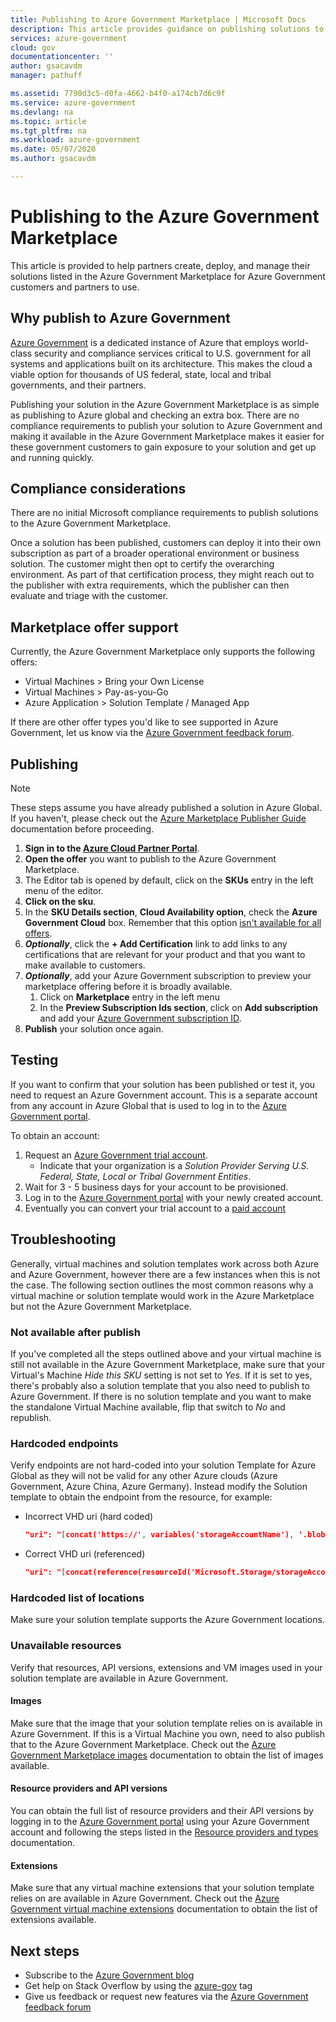```yaml
---
title: Publishing to Azure Government Marketplace | Microsoft Docs
description: This article provides guidance on publishing solutions to the Azure Government Marketplace.
services: azure-government
cloud: gov
documentationcenter: ''
author: gsacavdm
manager: pathuff

ms.assetid: 7790d3c5-d0fa-4662-b4f0-a174cb7d6c9f
ms.service: azure-government
ms.devlang: na
ms.topic: article
ms.tgt_pltfrm: na
ms.workload: azure-government
ms.date: 05/07/2020
ms.author: gsacavdm

---
```

# Publishing to the Azure Government Marketplace
This article is provided to help partners create, deploy, and manage their solutions listed in the Azure Government Marketplace for Azure Government customers and partners to use.

## Why publish to Azure Government
[Azure Government](documentation-government-welcome.md) is a dedicated instance of Azure that employs world-class security and compliance services critical to U.S. government for all systems and applications built on its architecture. This makes the cloud a viable option for thousands of US federal, state, local and tribal governments, and their partners.

Publishing your solution in the Azure Government Marketplace is as simple as publishing to Azure global and checking an extra box. There are no compliance requirements to publish your solution to Azure Government
and making it available in the Azure Government Marketplace makes it easier for these government customers to gain exposure to your solution and get up and running quickly.

## Compliance considerations
There are no initial Microsoft compliance requirements to publish solutions to the Azure Government Marketplace.

Once a solution has been published, customers can deploy it into their own subscription as part of a broader operational environment or business solution. The customer might then opt to certify the overarching environment. As part of that certification process, they might reach out to the publisher with extra requirements, which the publisher can then evaluate and triage with the customer. 

## Marketplace offer support
Currently, the Azure Government Marketplace only supports the following offers:

* Virtual Machines > Bring your Own License
* Virtual Machines > Pay-as-you-Go
* Azure Application > Solution Template / Managed App

If there are other offer types you'd like to see supported in Azure Government, let us know via the [Azure Government feedback forum](https://feedback.azure.com/forums/558487-azure-government).

## Publishing
> [!NOTE]
> These steps assume you have already published a solution in Azure Global. If you haven't, please check out the [Azure Marketplace Publisher Guide](../marketplace/marketplace-publishers-guide.md) documentation before proceeding.

1. **Sign in to the [Azure Cloud Partner Portal](https://cloudpartner.azure.com)**.
1. **Open the offer** you want to publish to the Azure Government Marketplace.
1. The Editor tab is opened by default, click on the **SKUs** entry in the left menu of the editor.
1. **Click on the sku**. 
1. In the **SKU Details section**, **Cloud Availability option**, check the **Azure Government Cloud** box. Remember that this option [isn't available for all offers](#marketplace-offer-support).
1. ***Optionally***, click the **+ Add Certification** link to add links to any certifications that are relevant for your product and that you want to make available to customers.
1. ***Optionally***, add your Azure Government subscription to preview your marketplace offering before it is broadly available. 
    1. Click on **Marketplace** entry in the left menu
    1. In the **Preview Subscription Ids section**, click on **Add subscription** and add your [Azure Government subscription ID](#testing).
1. **Publish** your solution once again.

## Testing
If you want to confirm that your solution has been published or test it, you need to request an Azure Government account. This is a  separate account from any account in Azure Global that is used to log in to the [Azure Government portal](https://portal.azure.us). 

To obtain an account:

1. Request an [Azure Government trial account](https://azure.microsoft.com/global-infrastructure/government/request/?ReqType=Trial).
    * Indicate that your organization is a *Solution Provider Serving U.S. Federal, State, Local or Tribal Government Entities*.
1. Wait for 3 - 5 business days for your account to be provisioned.
1. Log in to the [Azure Government portal](https://portal.azure.us) with your newly created account.
1. Eventually you can convert your trial account to a [paid account](https://azure.microsoft.com/offers/azure-government/)

## Troubleshooting
Generally, virtual machines and solution templates work across both Azure and Azure Government, however there are a few instances when this is not the case. The following section outlines the most common reasons why a virtual machine or solution template would work in the Azure Marketplace but not the Azure Government Marketplace.

### Not available after publish
If you've completed all the steps outlined above and your virtual machine is still not available in the Azure Government Marketplace, make sure that your Virtual's Machine *Hide this SKU* setting is not set to *Yes*.
If it is set to yes, there's probably also a solution template that you also need to publish to Azure Government. If there is no solution template and you want to make the standalone Virtual Machine available, flip that switch to *No* and republish.

### Hardcoded endpoints
Verify endpoints are not hard-coded into your solution Template for Azure Global as they will not be valid for any other Azure clouds (Azure Government, Azure China, Azure Germany). Instead modify the Solution template to obtain the endpoint from the resource, for example:

* Incorrect VHD uri (hard coded)

    ```json
    "uri": "[concat('https://', variables('storageAccountName'), '.blob.core.windows.net/',  '/osdisk.vhd')]",
    ```

* Correct VHD uri (referenced)

    ```json
    "uri": "[concat(reference(resourceId('Microsoft.Storage/storageAccounts/', variables('storageAccountName'))).primaryEndpoints.blob, 'osdisk.vhd')]",
    ```

### Hardcoded list of locations
Make sure your solution template supports the Azure Government locations. 

### Unavailable resources
Verify that resources, API versions, extensions and VM images used in your solution template are available in Azure Government. 

#### Images
Make sure that the image that your solution template relies on is available in Azure Government. If this is a Virtual Machine you own, need to also publish that to the Azure Government Marketplace.
Check out the [Azure Government Marketplace images](documentation-government-image-gallery.md) documentation to obtain the list of images available.

#### Resource providers and API versions
You can obtain the full list of resource providers and their API versions by logging in to the [Azure Government portal](https://portal.azure.us) using your Azure Government account and following the steps listed in the [Resource providers and types](../azure-resource-manager/management/resource-providers-and-types.md#azure-portal) documentation.

#### Extensions
Make sure that any virtual machine extensions that your solution template relies on are available in Azure Government. Check out the [Azure Government virtual machine extensions](documentation-government-extension.md) documentation to obtain the list of extensions available.
 
## Next steps
* Subscribe to the [Azure Government blog](https://blogs.msdn.microsoft.com/azuregov/)
* Get help on Stack Overflow by using the [azure-gov](https://stackoverflow.com/questions/tagged/azure-gov) tag
* Give us feedback or request new features via the [Azure Government feedback forum](https://feedback.azure.com/forums/558487-azure-government) 
